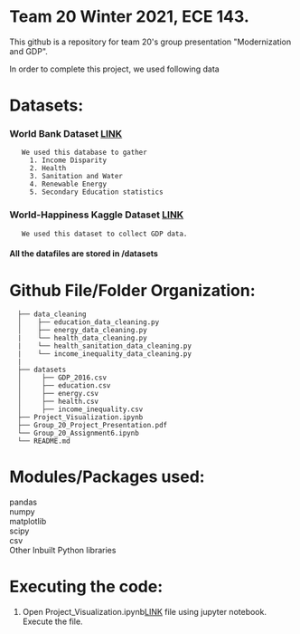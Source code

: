 # Team 20 Winter 2021, ECE 143. 
This github is a repository for team 20's group presentation "Modernization and GDP". 

In order to complete this project, we used following data
# Datasets: 

###  World Bank Dataset [LINK](https://data.worldbank.org/)
       We used this database to gather 
         1. Income Disparity
         2. Health
         3. Sanitation and Water
         4. Renewable Energy
         5. Secondary Education statistics

###  World-Happiness Kaggle Dataset [LINK](https://www.kaggle.com/unsdsn/world-happiness)
       We used this dataset to collect GDP data. 


#### All the datafiles are stored in /datasets

# Github File/Folder Organization:
      ├── data_cleaning                                            
      │    ├── education_data_cleaning.py                                  
      │    ├── energy_data_cleaning.py                               
      |    └── health_data_cleaning.py      
      |    └── health_sanitation_data_cleaning.py   
      |    └── income_inequality_data_cleaning.py   
      |
      ├── datasets                                     
      │     ├── GDP_2016.csv
      │     ├── education.csv
      │     ├── energy.csv
      │     ├── health.csv
      │     ├── income_inequality.csv
      ├── Project_Visualization.ipynb                        
      ├── Group_20_Project_Presentation.pdf       
      └── Group_20_Assignment6.ipynb
      └── README.md                                          

#### 
# Modules/Packages used:
pandas <br>
numpy <br>
matplotlib <br>
scipy <br>
csv <br>
Other Inbuilt Python libraries

####
# Executing the code:
1. Open Project_Visualization.ipynb[LINK](https://github.com/hehuntle/ECE_143_PROJECT/blob/main/Project_Visualization.ipynb) file using jupyter notebook. Execute the file.
      

